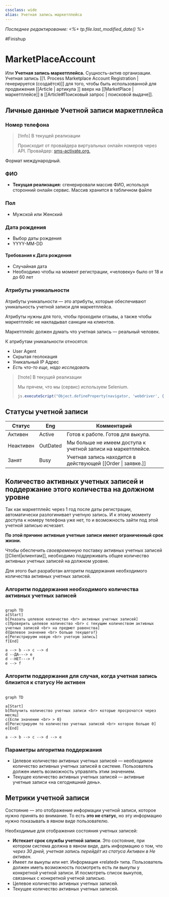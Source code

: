 ```yaml
---
cssclass: wide
alias: Учетная запись маркетплейса
---
```


*Последнее редактирование: <%+ tp.file.last_modified_date() %>*

#Finishup 

# MarketPlaceAccount

Или **Учетная запись маркетплейса.** Сущность-актив организации. Учетная запись [[1. Process Marketplace Account Registration | генерируется (создаётся)]] для того, чтобы быть использованной для продвижения [[Article | артикула ]] вверх на [[MarketPlace | маркетплейсе]] в [[Article#Поисковый запрос | поисковой выдаче]].

## Личные данные Учетной записи маркетплейса 

### Номер телефона

>[!info] В текущей реализации
>
>Происходит от провайдера виртуальных онлайн номеров через API. Провайдер: [sms-activate.org.](https://sms-activate.org/ru) 

Формат международный.

### ФИО

- **Текущая реализация:** сгенерировали массив ФИО, используя сторонний онлайн сервис. Массив хранится в табличном файле 

### Пол

- Мужской или Женский

### Дата рождения

- Выбор даты рождения
- YYYY-MM-DD

####  Требования к Дата рождения

- Случайная дата
- Необходимо чтобы на момент регистрации, «человеку» было от 18 и до 60 лет

### Атрибуты уникальности

Атрибуты уникальности — это атрибуты, которые обеспечивают уникальность учетной записи для маркетплейса. 

Атрибуты нужны для того, чтобы проходили отзывы, а также чтобы маркетплейс не накладывал санкции на клиентов.

Маркетплейс должен думать что учетная запись — реальный человек. 

К атрибутам уникальности относятся:  

- User Agent
- Скрытая геолокация
- Уникальный IP Адрес
- *Есть что-то еще, надо исследовать*

>[!note] В текущей реализации 
>
>Мы прячем, что мы (сервис) используем Selenium. 
> ```js
> js.executeScript("Object.defineProperty(navigator, 'webdriver', {get: () => undefined})");```


## Статусы учетной записи

| Статус    | Eng         | Комментарий                                                  |
| --------- | ----------- | ------------------------------------------------------------ |
| Активен   | Active      | Готов к работе. Готов для выкупа.                            |
| Неактивен | OutDated    | Мы больше не имеем доступа к учетной записи на маркетплейсе. |
| Занят     | Busy | Учетная запись находится в действующей [[Order \| заявке.]]  |

## Количество активных учетных записей и поддержание этого количества на должном уровне

Так как маркетплейс через 1 год после даты регистрации, автоматически разлогинивает учетную запись. И к этому моменту доступа к номеру телефона уже нет, то и возможность зайти под этой учетной записью исчезает. 

**По этой причине активные учетные записи имеют ограниченный срок жизни.** 

Чтобы обеспечить *своевременную*  поставку активных учетных записей [[Client|клиентам]], необходимо поддерживать общее количество активных учетных записей на должном уровне. 

Для этого был разработан алгоритм поддержания необходимого количества активных учетных записей. 

### Алгоритм поддержания необходимого количества активных учетных записей 

```mermaid

graph TD
a[Start]
b[Указать целевое количество <br> активных учетных записей]
c[Проверить целевое количество <br> с текущим количеством активных учетных записей <br> на предмет равенства]
d{Целевое значение <br> больше текущего?}
e[Регистрируем новую <br> учетную запись]
f[End]

a --> b --> c --> d
d --ДА---> e
d --НЕТ---> f
e --> f 

```

### Алгоритм поддержания для случая, когда учетная запись близится к статусу Не активен

```mermaid

graph TD

a[Start]
b[Получить количество учетных записи <br> которые просрочатся через месяц]
c{Если значение <br> > 0}
d[Регистрируем то количество учетных записей <br> которое больше 0]
e[End]

a --> b --> c --> d --> e 

```


### Параметры алгоритма поддержания

- Целевое количество активных учетных записей — необходимое количество активных учетных записей в системе. Пользователь должен иметь возможность управлять этим значением. 
- Текущее количество активных учетных записей — активные учетные записи «на сегодняшний день». 

## Метрики учетной записи

Состояние — это отображение информации учетной записи, которое нужно принять во внимание. То есть **это не статус**, но эту информацию нужно показывать в явном виде пользователю. 

Необходимые для отображения состояния учетных записей: 

- **Истекает срок службы учетной записи**. Это состояние, при котором система должна в явном виде, дать информацию о том, что *через 30 дней, учетная запись перейдёт из статуса Активен в Не активен.* 
- Имеет ли выкупы или нет. Информация «related» типа. Пользователь должен иметь возможность посмотреть есть ли выкупы у конкретной учетной записи. И посмотреть список выкупов, связанных с конкретной учетной записью. 
- Целевое количество активных учетных записей.
- Текущее количество активных учетных записей.